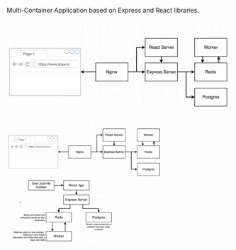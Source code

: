 Multi-Container Application based on Express and React libraries.

![alt text](./architecture1.png)

<div>
    <img src="./architecture1.png" width="350" title="architecture 1">
</div>
<div>
    <img src="./architecture2.png" width="250" alt="architecture 2">
</div>